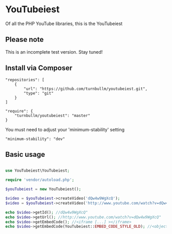 # YouTubeiest

Of all the PHP YouTube libraries, this is the YouTubeiest

## Please note

This is an incomplete test version. Stay tuned!

## Install via Composer

```
"repositories": [
    {
        "url": "https://github.com/turnbullm/youtubeiest.git",
        "type": "git"
    }
]
```

```
"require": {
    "turnbullm/youtubeiest": "master"
}
```

You must need to adjust your 'minimum-stability' setting

```
"minimum-stability": "dev"
```

## Basic usage

```php

use YouTubeiest\YouTubeiest;

require 'vendor/autoload.php';

$youTubeiest = new YouTubeiest();

$video = $youTubeiest->createVideo('dQw4w9WgXcQ');
$video = $youTubeiest->createVideo('http://www.youtube.com/watch?v=dQw4w9WgXcQ');

echo $video->getId(); //dQw4w9WgXcQ"
echo $video->getUrl(); //http://www.youtube.com/watch?v=dQw4w9WgXcQ"
echo $video->getEmbedCode(); //<iframe [...] ></iframe>
echo $video->getEmbedCode(YouTubeiest::EMBED_CODE_STYLE_OLD); //<object [...] ></object>

```
